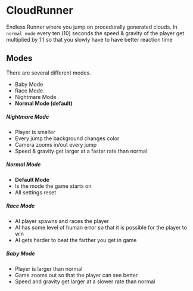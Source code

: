 # CloudRunner

Endless Runner where you jump on procedurally generated clouds.
In `normal mode` every ten (10) seconds the speed & gravity of the player get multiplied by 1.1 so that you slowly have to have better reaction time


## Modes

There are several different modes.

- Baby Mode
- Race Mode
- Nightmare Mode
- **Normal Mode (default)**


##### Nightmare Mode

- Player is smaller
- Every jump the background changes color
- Camera zooms in/out every jump
- Speed & gravity get larger at a faster rate than normal


##### Normal Mode

- **Default Mode**
- Is the mode the game starts on
- All settings reset


##### Race Mode

- AI player spawns and races the player
- AI has some level of human error so that it is possible for the player to win
- AI gets harder to beat the farther you get in game


##### Baby Mode

- Player is larger than normal
- Game zooms out so that the player can see better
- Speed and gravity get larger at a slower rate than normal
